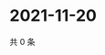 # 2021-11-20

共 0 条

<!-- BEGIN WEIBO -->
<!-- 最后更新时间 Sat Nov 20 2021 13:12:41 GMT+0800 (China Standard Time) -->

<!-- END WEIBO -->
